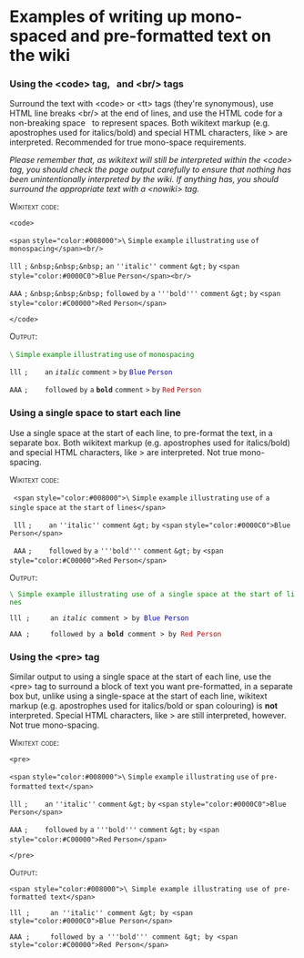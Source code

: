 # Examples of writing up mono-spaced and pre-formatted text on the wiki

### Using the &lt;code&gt; tag, &nbsp; and &lt;br/&gt; tags

Surround the text with &lt;code&gt; or &lt;tt&gt; tags (they're synonymous), use HTML line breaks &lt;br/&gt; at the end of lines, and use the HTML code for a non-breaking space &nbsp; to represent spaces. Both wikitext markup (e.g. apostrophes used for italics/bold) and special HTML characters, like &gt; are interpreted. Recommended for true mono-space requirements.

*Please remember that, as wikitext will still be interpreted within the &lt;code&gt; tag, you should check the page output carefully to ensure that nothing has been unintentionally interpreted by the wiki. If anything has, you should surround the appropriate text with a &lt;nowiki&gt; tag.*

<span style="font-variant:small-caps">Wikitext code:</span>

`<code>`
`<span` `style="color:#008000">\` `Simple` `example` `illustrating` `use` `of` `monospacing</span><br/>`
`lll` `;` `&nbsp;&nbsp;&nbsp;` `an` `''italic''` `comment` `&gt;` `by` `<span` `style="color:#0000C0">Blue` `Person</span><br/>`
`AAA` `;` `&nbsp;&nbsp;&nbsp;` `followed` `by` `a` `'''bold'''` `comment` `&gt;` `by` `<span` `style="color:#C00000">Red` `Person</span>`
`</code>`

<span style="font-variant:small-caps">Output:</span>

<span style="color:#008000">`\` `Simple` `example` `illustrating` `use` `of` `monospacing`</span>
`lll` `;` `   ` `an` *`italic`* `comment` `>` `by` <span style="color:#0000C0">`Blue` `Person`</span>
`AAA` `;` `   ` `followed` `by` `a` **`bold`** `comment` `>` `by` <span style="color:#C00000">`Red` `Person`</span>

### Using a single space to start each line

Use a single space at the start of each line, to pre-format the text, in a separate box. Both wikitext markup (e.g. apostrophes used for italics/bold) and special HTML characters, like &gt; are interpreted. Not true mono-spacing.

<span style="font-variant:small-caps">Wikitext code:</span>

` <span` `style="color:#008000">\` `Simple` `example` `illustrating` `use` `of` `a` `single` `space` `at` `the` `start` `of` `lines</span>`
` lll` `;` `   ` `an` `''italic''` `comment` `&gt;` `by` `<span` `style="color:#0000C0">Blue` `Person</span>`
` AAA` `;` `   ` `followed` `by` `a` `'''bold'''` `comment` `&gt;` `by` `<span` `style="color:#C00000">Red` `Person</span>`

<span style="font-variant:small-caps">Output:</span>

<span style="color:#008000">`\ Simple example illustrating use of a single space at the start of lines`</span>
`lll ;     an `*`italic`*` comment > by `<span style="color:#0000C0">`Blue Person`</span>
`AAA ;     followed by a `**`bold`**` comment > by `<span style="color:#C00000">`Red Person`</span>

### Using the &lt;pre&gt; tag

Similar output to using a single space at the start of each line, use the &lt;pre&gt; tag to surround a block of text you want pre-formatted, in a separate box but, unlike using a single-space at the start of each line, wikitext markup (e.g. apostrophes used for italics/bold or span colouring) is **not** interpreted. Special HTML characters, like &gt; are still interpreted, however. Not true mono-spacing.

<span style="font-variant:small-caps">Wikitext code:</span>

`<pre>`
`<span` `style="color:#008000">\` `Simple` `example` `illustrating` `use` `of` `pre-formatted` `text</span>`
`lll` `;` `   ` `an` `''italic''` `comment` `&gt;` `by` `<span` `style="color:#0000C0">Blue` `Person</span>`
`AAA` `;` `   ` `followed` `by` `a` `'''bold'''` `comment` `&gt;` `by` `<span` `style="color:#C00000">Red` `Person</span>`
`</pre>`

<span style="font-variant:small-caps">Output:</span>

    <span style="color:#008000">\ Simple example illustrating use of pre-formatted text</span>
    lll ;     an ''italic'' comment &gt; by <span style="color:#0000C0">Blue Person</span>
    AAA ;     followed by a '''bold''' comment &gt; by <span style="color:#C00000">Red Person</span>
